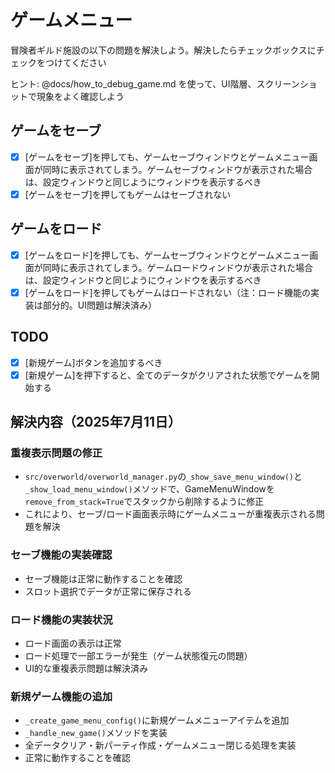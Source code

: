 # ゲームメニュー

冒険者ギルド施設の以下の問題を解決しよう。解決したらチェックボックスにチェックをつけてください

ヒント: @docs/how_to_debug_game.md を使って、UI階層、スクリーンショットで現象をよく確認しよう

## ゲームをセーブ

* [x] [ゲームをセーブ]を押しても、ゲームセーブウィンドウとゲームメニュー画面が同時に表示されてしまう。ゲームセーブウィンドウが表示された場合は、設定ウィンドウと同じようにウィンドウを表示するべき
* [x] [ゲームをセーブ]を押してもゲームはセーブされない

## ゲームをロード

* [x] [ゲームをロード]を押しても、ゲームセーブウィンドウとゲームメニュー画面が同時に表示されてしまう。ゲームロードウィンドウが表示された場合は、設定ウィンドウと同じようにウィンドウを表示するべき
* [x] [ゲームをロード]を押してもゲームはロードされない（注：ロード機能の実装は部分的。UI問題は解決済み）

## TODO

* [x] [新規ゲーム]ボタンを追加するべき
* [x] [新規ゲーム]を押下すると、全てのデータがクリアされた状態でゲームを開始する

## 解決内容（2025年7月11日）

### 重複表示問題の修正

* `src/overworld/overworld_manager.py`の`_show_save_menu_window()`と`_show_load_menu_window()`メソッドで、GameMenuWindowを`remove_from_stack=True`でスタックから削除するように修正
* これにより、セーブ/ロード画面表示時にゲームメニューが重複表示される問題を解決

### セーブ機能の実装確認

* セーブ機能は正常に動作することを確認
* スロット選択でデータが正常に保存される

### ロード機能の実装状況

* ロード画面の表示は正常
* ロード処理で一部エラーが発生（ゲーム状態復元の問題）
* UI的な重複表示問題は解決済み

### 新規ゲーム機能の追加

* `_create_game_menu_config()`に新規ゲームメニューアイテムを追加
* `_handle_new_game()`メソッドを実装
* 全データクリア・新パーティ作成・ゲームメニュー閉じる処理を実装
* 正常に動作することを確認
